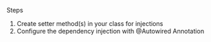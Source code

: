 Steps
1. Create setter method(s) in your class for injections
2. Configure the dependency injection with @Autowired Annotation